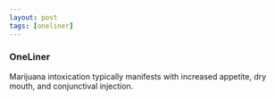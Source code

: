 ```yaml
---
layout: post
tags: [oneliner]
---
```



### OneLiner

Marijuana intoxication typically manifests with increased appetite, dry mouth, and conjunctival injection.
